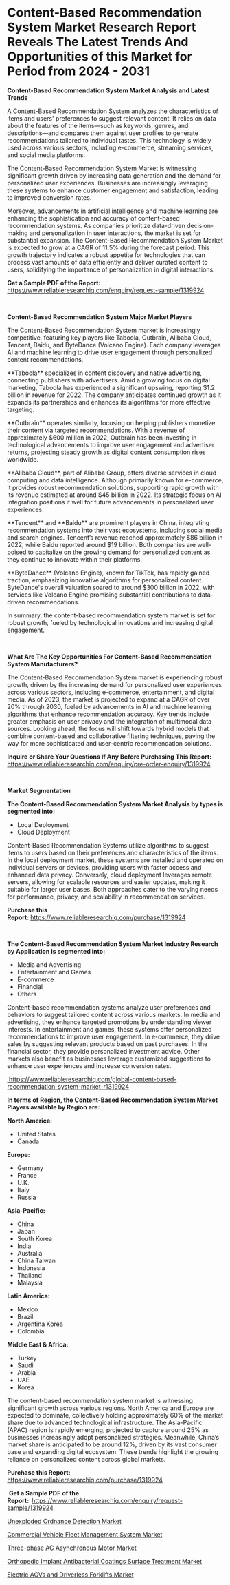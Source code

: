 <p><h1>Content-Based Recommendation System Market Research Report Reveals The Latest Trends And Opportunities of this Market for Period from 2024 - 2031</h1></p><p><strong>Content-Based Recommendation System Market Analysis and Latest Trends</strong></p>
<p><p>A Content-Based Recommendation System analyzes the characteristics of items and users' preferences to suggest relevant content. It relies on data about the features of the items—such as keywords, genres, and descriptions—and compares them against user profiles to generate recommendations tailored to individual tastes. This technology is widely used across various sectors, including e-commerce, streaming services, and social media platforms.</p><p>The Content-Based Recommendation System Market is witnessing significant growth driven by increasing data generation and the demand for personalized user experiences. Businesses are increasingly leveraging these systems to enhance customer engagement and satisfaction, leading to improved conversion rates. </p><p>Moreover, advancements in artificial intelligence and machine learning are enhancing the sophistication and accuracy of content-based recommendation systems. As companies prioritize data-driven decision-making and personalization in user interactions, the market is set for substantial expansion. The Content-Based Recommendation System Market is expected to grow at a CAGR of 11.5% during the forecast period. This growth trajectory indicates a robust appetite for technologies that can process vast amounts of data efficiently and deliver curated content to users, solidifying the importance of personalization in digital interactions.</p></p>
<p><strong>Get a Sample PDF of the Report:&nbsp;</strong> <a href="https://www.reliableresearchiq.com/enquiry/request-sample/1319924?utm_campaign=1137&utm_medium=2&utm_source=Github&utm_content=ia&utm_term=30102024&utm_id=content-based-recommendation-system">https://www.reliableresearchiq.com/enquiry/request-sample/1319924</a></p>
<p>&nbsp;</p>
<p><strong>Content-Based Recommendation System Major Market Players</strong></p>
<p><p>The Content-Based Recommendation System market is increasingly competitive, featuring key players like Taboola, Outbrain, Alibaba Cloud, Tencent, Baidu, and ByteDance (Volcano Engine). Each company leverages AI and machine learning to drive user engagement through personalized content recommendations.</p><p>**Taboola** specializes in content discovery and native advertising, connecting publishers with advertisers. Amid a growing focus on digital marketing, Taboola has experienced a significant upswing, reporting $1.2 billion in revenue for 2022. The company anticipates continued growth as it expands its partnerships and enhances its algorithms for more effective targeting.</p><p>**Outbrain** operates similarly, focusing on helping publishers monetize their content via targeted recommendations. With a revenue of approximately $600 million in 2022, Outbrain has been investing in technological advancements to improve user engagement and advertiser returns, projecting steady growth as digital content consumption rises worldwide.</p><p>**Alibaba Cloud**, part of Alibaba Group, offers diverse services in cloud computing and data intelligence. Although primarily known for e-commerce, it provides robust recommendation solutions, supporting rapid growth with its revenue estimated at around $45 billion in 2022. Its strategic focus on AI integration positions it well for future advancements in personalized user experiences.</p><p>**Tencent** and **Baidu** are prominent players in China, integrating recommendation systems into their vast ecosystems, including social media and search engines. Tencent’s revenue reached approximately $86 billion in 2022, while Baidu reported around $19 billion. Both companies are well-poised to capitalize on the growing demand for personalized content as they continue to innovate within their platforms.</p><p>**ByteDance** (Volcano Engine), known for TikTok, has rapidly gained traction, emphasizing innovative algorithms for personalized content. ByteDance's overall valuation soared to around $300 billion in 2022, with services like Volcano Engine promising substantial contributions to data-driven recommendations.</p><p>In summary, the content-based recommendation system market is set for robust growth, fueled by technological innovations and increasing digital engagement.</p></p>
<p>&nbsp;</p>
<p><strong>What Are The Key Opportunities For Content-Based Recommendation System Manufacturers?</strong></p>
<p><p>The Content-Based Recommendation System market is experiencing robust growth, driven by the increasing demand for personalized user experiences across various sectors, including e-commerce, entertainment, and digital media. As of 2023, the market is projected to expand at a CAGR of over 20% through 2030, fueled by advancements in AI and machine learning algorithms that enhance recommendation accuracy. Key trends include greater emphasis on user privacy and the integration of multimodal data sources. Looking ahead, the focus will shift towards hybrid models that combine content-based and collaborative filtering techniques, paving the way for more sophisticated and user-centric recommendation solutions.</p></p>
<p><strong>Inquire or Share Your Questions If Any Before Purchasing This Report:</strong> <a href="https://www.reliableresearchiq.com/enquiry/pre-order-enquiry/1319924?utm_campaign=1137&utm_medium=2&utm_source=Github&utm_content=ia&utm_term=30102024&utm_id=content-based-recommendation-system">https://www.reliableresearchiq.com/enquiry/pre-order-enquiry/1319924</a></p>
<p>&nbsp;</p>
<p><strong>Market Segmentation</strong></p>
<p><strong>The Content-Based Recommendation System Market Analysis by types is segmented into:</strong></p>
<p><ul><li>Local Deployment</li><li>Cloud Deployment</li></ul></p>
<p><p>Content-Based Recommendation Systems utilize algorithms to suggest items to users based on their preferences and characteristics of the items. In the local deployment market, these systems are installed and operated on individual servers or devices, providing users with faster access and enhanced data privacy. Conversely, cloud deployment leverages remote servers, allowing for scalable resources and easier updates, making it suitable for larger user bases. Both approaches cater to the varying needs for performance, privacy, and scalability in recommendation services.</p></p>
<p><strong>Purchase this Report:&nbsp;</strong><a href="https://www.reliableresearchiq.com/purchase/1319924?utm_campaign=1137&utm_medium=2&utm_source=Github&utm_content=ia&utm_term=30102024&utm_id=content-based-recommendation-system">https://www.reliableresearchiq.com/purchase/1319924</a></p>
<p>&nbsp;</p>
<p><strong>The Content-Based Recommendation System Market Industry Research by Application is segmented into:</strong></p>
<p><ul><li>Media and Advertising</li><li>Entertainment and Games</li><li>E-commerce</li><li>Financial</li><li>Others</li></ul></p>
<p><p>Content-based recommendation systems analyze user preferences and behaviors to suggest tailored content across various markets. In media and advertising, they enhance targeted promotions by understanding viewer interests. In entertainment and games, these systems offer personalized recommendations to improve user engagement. In e-commerce, they drive sales by suggesting relevant products based on past purchases. In the financial sector, they provide personalized investment advice. Other markets also benefit as businesses leverage customized suggestions to enhance user experiences and increase conversion rates.</p></p>
<p><a href="https://www.reliableresearchiq.com/global-content-based-recommendation-system-market-r1319924?utm_campaign=1137&utm_medium=2&utm_source=Github&utm_content=ia&utm_term=30102024&utm_id=content-based-recommendation-system">&nbsp;https://www.reliableresearchiq.com/global-content-based-recommendation-system-market-r1319924</a></p>
<p><strong>In terms of Region, the Content-Based Recommendation System Market Players available by Region are:</strong></p>
<p>
    <p> <strong> North America: </strong>
        <ul>
            <li>United States</li>
            <li>Canada</li>
        </ul>
        </p> 
    <p> <strong> Europe: </strong>
        <ul>
            <li>Germany</li>
            <li>France</li>
            <li>U.K.</li>
            <li>Italy</li>
            <li>Russia</li>
        </ul>
        </p> 
    <p> <strong> Asia-Pacific: </strong>
        <ul>
            <li>China</li>
            <li>Japan</li>
            <li>South Korea</li>
            <li>India</li>
            <li>Australia</li>
            <li>China Taiwan</li>
            <li>Indonesia</li>
            <li>Thailand</li>
            <li>Malaysia</li>
        </ul>
        </p> 
    <p> <strong> Latin America: </strong>
        <ul>
            <li>Mexico</li>
            <li>Brazil</li>
            <li>Argentina Korea</li>
            <li>Colombia</li>
        </ul>
        </p> 
    <p> <strong> Middle East & Africa: </strong>
        <ul>
            <li>Turkey</li>
            <li>Saudi</li>
            <li>Arabia</li>
            <li>UAE</li>
            <li>Korea</li>
        </ul>
    </p>
    </p>
<p><p>The content-based recommendation system market is witnessing significant growth across various regions. North America and Europe are expected to dominate, collectively holding approximately 60% of the market share due to advanced technological infrastructure. The Asia-Pacific (APAC) region is rapidly emerging, projected to capture around 25% as businesses increasingly adopt personalized strategies. Meanwhile, China’s market share is anticipated to be around 12%, driven by its vast consumer base and expanding digital ecosystem. These trends highlight the growing reliance on personalized content across global markets.</p></p>
<p><strong>Purchase this Report: </strong><a href="https://www.reliableresearchiq.com/purchase/1319924?utm_campaign=1137&utm_medium=2&utm_source=Github&utm_content=ia&utm_term=30102024&utm_id=content-based-recommendation-system">https://www.reliableresearchiq.com/purchase/1319924</a></p>
<p>&nbsp;<strong>Get a Sample PDF of the Report:&nbsp;&nbsp;</strong><a href="https://www.reliableresearchiq.com/enquiry/request-sample/1319924?utm_campaign=1137&utm_medium=2&utm_source=Github&utm_content=ia&utm_term=30102024&utm_id=content-based-recommendation-system">https://www.reliableresearchiq.com/enquiry/request-sample/1319924</a></p>
<p><strong></strong></p>
<p><p><a href="https://www.linkedin.com/pulse/regulatory-landscape-its-influence-global-unexploded-ordnance-tlz6e?utm_campaign=1137&utm_medium=2&utm_source=Github&utm_content=ia&utm_term=30102024&utm_id=content-based-recommendation-system">Unexploded Ordnance Detection Market</a></p><p><a href="https://github.com/kyleetroxilbu/Market-Research-Report-List-1/blob/main/commercial-vehicle-fleet-management-system-market.md?utm_campaign=1137&utm_medium=2&utm_source=Github&utm_content=ia&utm_term=30102024&utm_id=content-based-recommendation-system">Commercial Vehicle Fleet Management System Market</a></p><p><a href="https://issuu.com/reportprime-2/docs/three-phase-ac-asynchronous-motor-m_108259413faa1a?utm_campaign=1137&utm_medium=2&utm_source=Github&utm_content=ia&utm_term=30102024&utm_id=content-based-recommendation-system">Three-phase AC Asynchronous Motor Market</a></p><p><a href="https://github.com/whitbyuhringenn/Market-Research-Report-List-1/blob/main/orthopedic-implant-antibacterial-coatings-surface-treatment-market.md?utm_campaign=1137&utm_medium=2&utm_source=Github&utm_content=ia&utm_term=30102024&utm_id=content-based-recommendation-system">Orthopedic Implant Antibacterial Coatings Surface Treatment Market</a></p><p><a href="https://issuu.com/reportprime-2/docs/electric-agvs-and-driverless-forkli_1cb03ba8b143b6?utm_campaign=1137&utm_medium=2&utm_source=Github&utm_content=ia&utm_term=30102024&utm_id=content-based-recommendation-system">Electric AGVs and Driverless Forklifts Market</a></p></p>